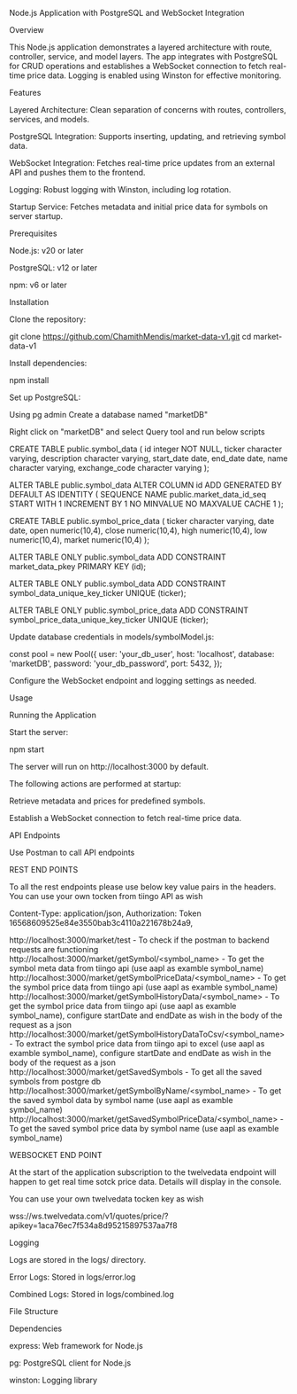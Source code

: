Node.js Application with PostgreSQL and WebSocket Integration

Overview

This Node.js application demonstrates a layered architecture with route, controller, service, and model layers. The app integrates with PostgreSQL for CRUD operations and establishes a WebSocket connection to fetch real-time price data. Logging is enabled using Winston for effective monitoring.

Features

Layered Architecture: Clean separation of concerns with routes, controllers, services, and models.

PostgreSQL Integration: Supports inserting, updating, and retrieving symbol data.

WebSocket Integration: Fetches real-time price updates from an external API and pushes them to the frontend.

Logging: Robust logging with Winston, including log rotation.

Startup Service: Fetches metadata and initial price data for symbols on server startup.

Prerequisites

Node.js: v20 or later

PostgreSQL: v12 or later

npm: v6 or later

Installation

Clone the repository:

git clone https://github.com/ChamithMendis/market-data-v1.git
cd market-data-v1

Install dependencies:

npm install

Set up PostgreSQL:

Using pg admin Create a database named "marketDB"

Right click on "marketDB" and select Query tool and run below scripts

CREATE TABLE public.symbol_data (
id integer NOT NULL,
ticker character varying,
description character varying,
start_date date,
end_date date,
name character varying,
exchange_code character varying
);

ALTER TABLE public.symbol_data ALTER COLUMN id ADD GENERATED BY DEFAULT AS IDENTITY (
SEQUENCE NAME public.market_data_id_seq
START WITH 1
INCREMENT BY 1
NO MINVALUE
NO MAXVALUE
CACHE 1
);

CREATE TABLE public.symbol_price_data (
ticker character varying,
date date,
open numeric(10,4),
close numeric(10,4),
high numeric(10,4),
low numeric(10,4),
market numeric(10,4)
);

ALTER TABLE ONLY public.symbol_data ADD CONSTRAINT market_data_pkey PRIMARY KEY (id);

ALTER TABLE ONLY public.symbol_data ADD CONSTRAINT symbol_data_unique_key_ticker UNIQUE (ticker);

ALTER TABLE ONLY public.symbol_price_data ADD CONSTRAINT symbol_price_data_unique_key_ticker UNIQUE (ticker);

Update database credentials in models/symbolModel.js:

const pool = new Pool({
user: 'your_db_user',
host: 'localhost',
database: 'marketDB',
password: 'your_db_password',
port: 5432,
});

Configure the WebSocket endpoint and logging settings as needed.

Usage

Running the Application

Start the server:

npm start

The server will run on http://localhost:3000 by default.

The following actions are performed at startup:

Retrieve metadata and prices for predefined symbols.

Establish a WebSocket connection to fetch real-time price data.

API Endpoints

Use Postman to call API endpoints

REST END POINTS

To all the rest endpoints please use below key value pairs in the headers. You can use your own tocken from tiingo API as wish

Content-Type: application/json,
Authorization: Token 16568609525e84e3550bab3c4110a221678b24a9,

http://localhost:3000/market/test - To check if the postman to backend requests are functioning
http://localhost:3000/market/getSymbol/<symbol_name> - To get the symbol meta data from tiingo api (use aapl as examble symbol_name)
http://localhost:3000/market/getSymbolPriceData/<symbol_name> - To get the symbol price data from tiingo api (use aapl as examble symbol_name)
http://localhost:3000/market/getSymbolHistoryData/<symbol_name> - To get the symbol price data from tiingo api (use aapl as examble symbol_name), configure startDate and endDate as wish in the body of the request as a json
http://localhost:3000/market/getSymbolHistoryDataToCsv/<symbol_name> - To extract the symbol price data from tiingo api to excel (use aapl as examble symbol_name), configure startDate and endDate as wish in the body of the request as a json
http://localhost:3000/market/getSavedSymbols - To get all the saved symbols from postgre db
http://localhost:3000/market/getSymbolByName/<symbol_name> - To get the saved symbol data by symbol name (use aapl as examble symbol_name)
http://localhost:3000/market/getSavedSymbolPriceData/<symbol_name> - To get the saved symbol price data by symbol name (use aapl as examble symbol_name)

WEBSOCKET END POINT

At the start of the application subscription to the twelvedata endpoint will happen to get real time sotck price data. Details will display in the console.

You can use your own twelvedata tocken key as wish

wss://ws.twelvedata.com/v1/quotes/price/?apikey=1aca76ec7f534a8d95215897537aa7f8

Logging

Logs are stored in the logs/ directory.

Error Logs: Stored in logs/error.log

Combined Logs: Stored in logs/combined.log

File Structure

Dependencies

express: Web framework for Node.js

pg: PostgreSQL client for Node.js

winston: Logging library
